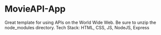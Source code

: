 # MovieAPI-App

Great template for using APIs on the World Wide Web. Be sure to unzip the node_modules directory.
Tech Stack: HTML, CSS, JS, NodeJS, Express
